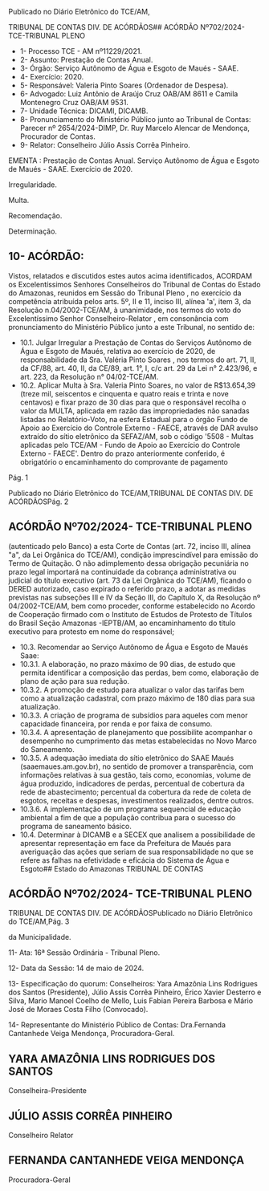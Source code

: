 Publicado  no  Diário  Eletrônico do TCE/AM,

TRIBUNAL DE CONTAS DIV. DE ACÓRDÃOS## ACÓRDÃO Nº702/2024- TCE-TRIBUNAL PLENO

- 1- Processo TCE - AM nº11229/2021.
- 2- Assunto: Prestação de Contas Anual.
- 3- Órgão: Serviço Autônomo de Água e Esgoto de Maués - SAAE.
- 4- Exercício: 2020.
- 5- Responsável: Valeria Pinto Soares (Ordenador de Despesa).
- 6- Advogado: Luiz  Antônio  de  Araújo  Cruz  OAB/AM  8611  e  Camila  Montenegro  Cruz OAB/AM 9531.
- 7- Unidade Técnica: DICAMI, DICAMB.
- 8- Pronunciamento  do  Ministério  Público  junto  ao  Tribunal  de  Contas: Parecer  nº 2654/2024-DIMP, Dr. Ruy Marcelo Alencar de Mendonça, Procurador de Contas.
- 9- Relator: Conselheiro Júlio Assis Corrêa Pinheiro.

EMENTA : Prestação de Contas Anual. Serviço Autônomo  de  Água  e  Esgoto  de  Maués  -  SAAE. Exercício de 2020.

Irregularidade.

Multa.

Recomendação.

Determinação.

## 10-  ACÓRDÃO:

Vistos, relatados e discutidos estes autos acima identificados, ACORDAM os Excelentíssimos Senhores Conselheiros do Tribunal de Contas do Estado do Amazonas, reunidos em Sessão do Tribunal Pleno , no exercício da competência atribuída pelos arts. 5º, II e 11, inciso III, alínea 'a', item 3, da Resolução n.04/2002-TCE/AM, à unanimidade, nos termos do voto do Excelentíssimo Senhor Conselheiro-Relator , em consonância com pronunciamento do Ministério Público junto a este Tribunal, no sentido de:

- 10.1. Julgar  Irregular a  Prestação  de  Contas  do  Serviços  Autônomo  de Água e Esgoto de Maués, relativa ao exercício de 2020, de responsabilidade  da Sra.  Valéria  Pinto  Soares ,  nos  termos  do  art. 71, II, da CF/88, art. 40, II, da CE/89, art. 1°, I, c/c art. 29 da Lei n° 2.423/96, e art. 223, da Resolução n° 04/02-TCE/AM.
- 10.2. Aplicar Multa à Sra. Valeria Pinto Soares, no valor de R$13.654,39 (treze mil, seiscentos e cinquenta e quatro reais e trinta e nove centavos) e fixar prazo de 30 dias para que o responsável recolha o valor da MULTA, aplicada em razão das impropriedades não sanadas listadas no Relatório-Voto, na esfera Estadual para o órgão Fundo de Apoio  ao  Exercício  do  Controle  Externo  -  FAECE,  através  de  DAR avulso extraído do sítio eletrônico da SEFAZ/AM, sob o código '5508 - Multas aplicadas pelo TCE/AM - Fundo de Apoio ao Exercício do Controle Externo - FAECE'. Dentro do prazo anteriormente conferido, é  obrigatório  o  encaminhamento  do  comprovante  de  pagamento

Pág. 1

Publicado  no  Diário  Eletrônico do TCE/AM,TRIBUNAL DE CONTAS DIV. DE ACÓRDÃOSPág. 2

## ACÓRDÃO Nº702/2024- TCE-TRIBUNAL PLENO

(autenticado  pelo  Banco)  a  esta  Corte  de  Contas  (art.  72,  inciso  III, alínea "a", da Lei Orgânica do TCE/AM), condição imprescindível para emissão do Termo de Quitação. O não adimplemento dessa obrigação  pecuniária  no  prazo  legal  importará  na  continuidade  da cobrança administrativa ou judicial do título executivo (art. 73 da Lei Orgânica do TCE/AM), ficando o DERED autorizado, caso expirado o referido prazo, a adotar as medidas previstas nas subseções III e IV da Seção III, do Capítulo X, da Resolução nº 04/2002-TCE/AM, bem como  proceder,  conforme  estabelecido  no  Acordo  de  Cooperação firmado com o Instituto de Estudos de Protesto de Títulos do Brasil Seção Amazonas -IEPTB/AM, ao encaminhamento do título executivo para protesto em nome do responsável;

- 10.3. Recomendar ao  Serviço  Autônomo  de  Água  e  Esgoto  de  Maués  Saae:
- 10.3.1. A  elaboração,  no  prazo  máximo  de  90  dias,  de  estudo  que permita identificar a composição das perdas, bem como, elaboração de plano de ação para sua redução.
- 10.3.2. A promoção de estudo para atualizar o valor das tarifas bem como a atualização cadastral, com prazo máximo de 180 dias para sua atualização.
- 10.3.3. A criação de programa de subsídios para aqueles com menor capacidade financeira, por renda e por faixa de consumo.
- 10.3.4. A apresentação de planejamento que possibilite acompanhar o  desempenho  no  cumprimento  das  metas  estabelecidas  no  Novo Marco do Saneamento.
- 10.3.5. A  adequação  imediata  do  sítio  eletrônico  do  SAAE  Maués (saaemaues.am.gov.br), no sentido de promover a transparência, com informações relativas à sua gestão, tais como, economias, volume de água  produzido,  indicadores  de  perdas,  percentual  de  cobertura  da rede de abastecimento; percentual da cobertura da rede de coleta de esgotos, receitas e despesas, investimentos realizados, dentre outros.
- 10.3.6. A  implementação  de  um  programa  sequencial  de  educação ambiental  a  fim  de  que  a  população  contribua  para  o  sucesso  do programa de saneamento básico.
- 10.4. Determinar à  DICAMB  e  a  SECEX  que  analisem  a  possibilidade  de apresentar  representação  em  face  da  Prefeitura  de  Maués  para averiguação das ações que seriam de sua responsabilidade no que se refere as falhas na efetividade e eficácia do Sistema de Água e Esgoto## Estado do Amazonas TRIBUNAL DE CONTAS

## ACÓRDÃO Nº702/2024- TCE-TRIBUNAL PLENO

TRIBUNAL DE CONTAS DIV. DE ACÓRDÃOSPublicado  no  Diário  Eletrônico do TCE/AM,Pág. 3

da Municipalidade.

11-  Ata: 16ª Sessão Ordinária - Tribunal Pleno.

12-  Data da Sessão: 14 de maio de 2024.

13-  Especificação  do  quorum: Conselheiros:  Yara  Amazônia  Lins  Rodrigues  dos Santos (Presidente), Júlio Assis Corrêa Pinheiro, Érico Xavier Desterro e Silva, Mario Manoel Coelho de Mello, Luis Fabian Pereira Barbosa e Mário José de Moraes Costa Filho (Convocado).

14-  Representante do Ministério Público de Contas: Dra.Fernanda Cantanhede Veiga Mendonça, Procuradora-Geral.

## YARA AMAZÔNIA LINS RODRIGUES DOS SANTOS

Conselheira-Presidente

## JÚLIO ASSIS CORRÊA PINHEIRO

Conselheiro Relator

## FERNANDA CANTANHEDE VEIGA MENDONÇA

Procuradora-Geral